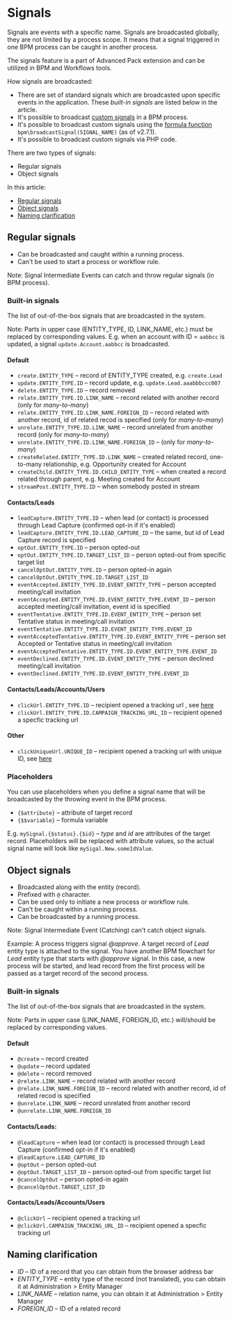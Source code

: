 # Signals

Signals are events with a specific name. Signals are broadcasted globally, they are not limited by a process scope. It means that a signal triggered in one BPM process can be caught in another process.

The signals feature is a part of Advanced Pack extension and can be utilized in BPM and Workflows tools.

How signals are broadcasted:

* There are set of standard signals which are broadcasted upon specific events in the application. These *built-in signals* are listed below in the article.
* It's possible to broadcast [custom signals](bpm-events.md#signal-intermediate-event-throwing) in a BPM process.
* It's possible to broadcast custom signals using the [formula function](bpm-formula.md#bpmbroadcastsignal) `bpm\broadcastSignal(SIGNAL_NAME)` (as of v2.7.1).
* It's possible to broadcast custom signals via PHP code.

There are two types of signals:

* Regular signals
* Object signals

In this article:

* [Regular signals](#regular-signals)
* [Object signals](#object-signals)
* [Naming clarification](#naming-clarification)

## Regular signals

* Can be broadcasted and caught within a running process.
* Can't be used to start a process or workflow rule.

Note: Signal Intermediate Events can catch and throw regular signals (in BPM process).

### Built-in signals

The list of out-of-the-box signals that are broadcasted in the system.

Note: Parts in upper case (ENTITY_TYPE, ID, LINK_NAME, etc.) must be replaced by corresponding values. E.g. when an account with ID = `aabbcc` is updated, a signal `update.Account.aabbcc` is broadcasted.

#### Default

* `create.ENTITY_TYPE` – record of ENTITY_TYPE created, e.g. `create.Lead`
* `update.ENTITY_TYPE.ID` – record update, e.g. `update.Lead.aaabbbccc007`
* `delete.ENTITY_TYPE.ID` – record removed
* `relate.ENTITY_TYPE.ID.LINK_NAME` – record related with another record (only for *many-to-many*)
* `relate.ENTITY_TYPE.ID.LINK_NAME.FOREIGN_ID` – record related with another record, id of related recod is specified (only for *many-to-many*)
* `unrelate.ENTITY_TYPE.ID.LINK_NAME` – record unrelated from another record (only for *many-to-many*)
* `unrelate.ENTITY_TYPE.ID.LINK_NAME.FOREIGN_ID` – (only for *many-to-many*)
* `createRelated.ENTITY_TYPE.ID.LINK_NAME` – created related record, one-to-many relationship, e.g. Opportunity created for Account
* `createChild.ENTITY_TYPE.ID.CHILD_ENTITY_TYPE` – when created a record related through parent, e.g. Meeting created for Account
* `streamPost.ENTITY_TYPE.ID` – when somebody posted in stream

#### Contacts/Leads

* `leadCapture.ENTITY_TYPE.ID` – when lead (or contact) is processed through Lead Capture (confirmed opt-in if it's enabled)
* `leadCapture.ENTITY_TYPE.ID.LEAD_CAPTURE_ID` – the same, but id of Lead Capture record is specified
* `optOut.ENTITY_TYPE.ID` – person opted-out
* `optOut.ENTITY_TYPE.ID.TARGET_LIST_ID` – person opted-out from specific target list
* `cancelOptOut.ENTITY_TYPE.ID` – person opted-in again
* `cancelOptOut.ENTITY_TYPE.ID.TARGET_LIST_ID`
* `eventAccepted.ENTITY_TYPE.ID.EVENT_ENTITY_TYPE` – person accepted meeting/call invitation
* `eventAccepted.ENTITY_TYPE.ID.EVENT_ENTITY_TYPE.EVENT_ID` – person accepted meeting/call invitation, event id is specified
* `eventTentative.ENTITY_TYPE.ID.EVENT_ENTITY_TYPE` – person set Tentative status in meeting/call invitation
* `eventTentative.ENTITY_TYPE.ID.EVENT_ENTITY_TYPE.EVENT_ID`
* `eventAcceptedTentative.ENTITY_TYPE.ID.EVENT_ENTITY_TYPE` – person set Accepted or Tentative status in meeting/call invitation
* `eventAcceptedTentative.ENTITY_TYPE.ID.EVENT_ENTITY_TYPE.EVENT_ID`
* `eventDeclined.ENTITY_TYPE.ID.EVENT_ENTITY_TYPE` – person declined meeting/call invitation
* `eventDeclined.ENTITY_TYPE.ID.EVENT_ENTITY_TYPE.EVENT_ID`

#### Contacts/Leads/Accounts/Users

* `clickUrl.ENTITY_TYPE.ID` – recipient opened a tracking url , see [here](bpm-tracking-urls.md)
* `clickUrl.ENTITY_TYPE.ID.CAMPAIGN_TRACKING_URL_ID` – recipient opened a specfic tracking url

#### Other

* `clickUniqueUrl.UNIQUE_ID` – recipient opened a tracking url with unique ID, see [here](bpm-tracking-urls.md)

### Placeholders

You can use placeholders when you define a signal name that will be broadcasted by the throwing event in the BPM process.

* `{$attribute}` – attribute of target record
* `{$$variable}` – formula variable

E.g. `mySignal.{$status}.{$id}` – *type* and *id* are attributes of the target record. Placeholders will be replaced with attribute values, so the actual signal name will look like `mySigal.New.someIdValue`.


## Object signals

* Broadcasted along with the entity (record).
* Prefixed with `@` character.
* Can be used only to initiate a new process or workflow rule.
* Can't be caught within a running process.
* Can be broadcasted by a running process. 

Note: Signal Intermediate Event (Catching) can't catch object signals. 

Example: A process triggers signal *@approve*. A target record of *Lead* entity type is attached to the signal. You have another BPM flowchart for *Lead* entity type that starts with *@approve* signal. In this case, a new process will be started, and lead record from the first process will be passed as a target record of the second process. 

### Built-in signals

The list of out-of-the-box signals that are broadcasted in the system.

Note: Parts in upper case (LINK_NAME, FOREIGN_ID, etc.) will/should be replaced by corresponding values.

#### Default

* `@create` – record created
* `@update` – record updated
* `@delete` – record removed
* `@relate.LINK_NAME` – record related with another record
* `@relate.LINK_NAME.FOREIGN_ID` – record related with another record, id of related recod is specified
* `@unrelate.LINK_NAME` – record unrelated from another record
* `@unrelate.LINK_NAME.FOREIGN_ID`

#### Contacts/Leads:

* `@leadCapture` – when lead (or contact) is processed through Lead Capture (confirmed opt-in if it's enabled)
* `@leadCapture.LEAD_CAPTURE_ID`
* `@optOut` – person opted-out
* `@optOut.TARGET_LIST_ID` – person opted-out from specific target list
* `@cancelOptOut` – person opted-in again
* `@cancelOptOut.TARGET_LIST_ID`

#### Contacts/Leads/Accounts/Users

* `@clickUrl` – recipient opened a tracking url
* `@clickUrl.CAMPAIGN_TRACKING_URL_ID` – recipient opened a specfic tracking url


## Naming clarification

* *ID* – ID of a record that you can obtain from the browser address bar
* *ENTITY_TYPE* – entity type of the record (not translated), you can obtain it at Administration > Entity Manager
* *LINK_NAME* – relation name, you can obtain it at Administration > Entity Manager
* *FOREIGN_ID* – ID of a related record
